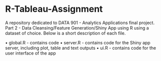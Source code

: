 # R-Tableau-Assignment
A repository dedicated to DATA 901 - Analytics Applications final project. Part 2 - Data Cleansing/Feature Generation/Shiny App using R using a dataset of choice. Below is a short description of each file.

• global.R - contains code 
• server.R - contains code for the Shiny app server, including plot, table and text outputs
• ui.R - contains code for the user interface of the app
